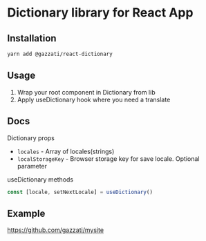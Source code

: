 # Dictionary library for React App

## Installation

```sh
yarn add @gazzati/react-dictionary
```

## Usage

1. Wrap your root component in Dictionary from lib
2. Apply useDictionary hook where you need a translate

## Docs

Dictionary props

* `locales` - Array of locales(strings)
* `localStorageKey` - Browser storage key for save locale. Optional parameter

useDictionary methods

```js
const [locale, setNextLocale] = useDictionary()
```

## Example
https://github.com/gazzati/mysite




